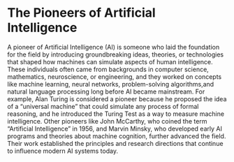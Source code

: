 # The Pioneers of Artificial Intelligence
A pioneer of Artificial Intelligence (AI) is someone who laid the foundation for the field by introducing groundbreaking ideas, theories, or technologies that shaped how machines can simulate aspects of human                  intelligence. These individuals often came from backgrounds in computer science, mathematics, neuroscience, or engineering, and they worked on concepts like machine learning, neural networks, problem-solving              algorithms,and natural language processing long before AI became mainstream. For example, Alan Turing is considered a pioneer because he proposed the idea of a “universal machine” that could simulate any process of            formal reasoning, and he introduced the Turing Test as a way to measure machine intelligence. Other pioneers like John McCarthy, who coined the term “Artificial Intelligence” in 1956, and Marvin Minsky, who developed          early AI programs and theories about machine cognition, further advanced the field. Their work established the principles and research directions that continue to influence modern AI systems today.
